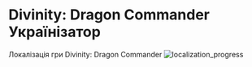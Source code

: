 # Divinity: Dragon Commander Українізатор

Локалізація гри Divinity: Dragon Commander
![localization_progress](https://img.shields.io/badge/localization_progress-1.21%25-white)
